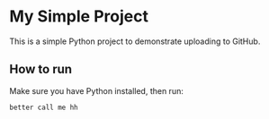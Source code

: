 # My Simple Project

This is a simple Python project to demonstrate uploading to GitHub.

## How to run

Make sure you have Python installed, then run:

```bash
better call me hh
